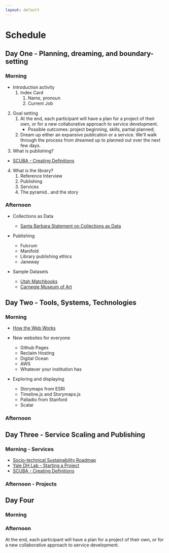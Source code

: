```yaml
---
layout: default
---
```



# Schedule

## Day One - Planning, dreaming, and boundary-setting

### Morning

* Introduction activity
   1. Index Card
      1. Name, pronoun
      2. Current Job
2. Goal setting
   1. At the end, each participant will have a plan for a project of their own, or for a new collaborative approach to service development.
      - Possible outcomes: project beginning, skills, partial planned;
   2. Dream up either an expansive publication or a service. We'll walk through the process from dreamed up to planned out over the next few days.
3. What is publishing?
  * [SCUBA - Creating Definitions](http://bit.ly/creatingdefinitions)
4. What is the library?
   1. Reference Interview
   2. Publishing
   3. Services
   4. The pyramid...and the story

### Afternoon
* Collections as Data
  - [Santa Barbara Statement on Collections as Data](https://collectionsasdata.github.io/statement/)
* Publishing
  - Fulcrum
  - Manifold
  - Library publishing ethics
  - Janeway

* Sample Datasets
  - [Utah Matchbooks](https://github.com/marriott-library/collections-as-data/tree/master/matchbooks)
  - [Carnegie Museum of Art](https://github.com/cmoa/collection)


## Day Two - Tools, Systems, Technologies

### Morning
* [How the Web Works](https://github.com/upenndigitalscholarship/tktk/tree/master/training_slides/web)

* New websites for everyone
  * Github Pages
  * Reclaim Hosting
  * Digital Ocean
  * AWS
  * Whatever your institution has

* Exploring and displaying
  * Storymaps from ESRI
  * Timeline.js and Storymaps.js
  * Palladio from Stanford
  * Scalar

### Afternoon



## Day Three - Service Scaling and Publishing

### Morning -  Services
* [Socio-technical Sustainability Roadmap](https://sites.haa.pitt.edu/sustainabilityroadmap/)
* [Yale DH Lab - Starting a Project](http://dhlab.yale.edu/guides.html)
* [SCUBA - Creating Definitions](http://bit.ly/creatingdefinitions)

### Afternoon -  Projects

## Day Four

### Morning

### Afternoon
At the end, each participant will have a plan for a project of their own, or for a new collaborative approach to service development.
